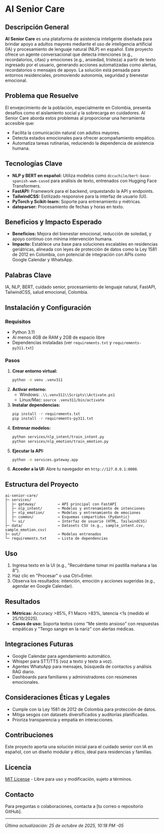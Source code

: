 # AI Senior Care 

## Descripción General
**AI Senior Care** es una plataforma de asistencia inteligente diseñada para brindar apoyo a adultos mayores mediante el uso de inteligencia artificial (IA) y procesamiento de lenguaje natural (NLP) en español. Este proyecto ofrece un agente conversacional que detecta intenciones (e.g., recordatorios, citas) y emociones (e.g., ansiedad, tristeza) a partir de texto ingresado por el usuario, generando acciones automatizadas como alertas, recordatorios o mensajes de apoyo. La solución está pensada para entornos residenciales, promoviendo autonomía, seguridad y bienestar emocional.

## Problema que Resuelve
El envejecimiento de la población, especialmente en Colombia, presenta desafíos como el aislamiento social y la sobrecarga en cuidadores. AI Senior Care aborda estos problemas al proporcionar una herramienta accesible que:
- Facilita la comunicación natural con adultos mayores.
- Detecta estados emocionales para ofrecer acompañamiento empático.
- Automatiza tareas rutinarias, reduciendo la dependencia de asistencia humana.

## Tecnologías Clave
- **NLP y BERT en español:** Utiliza modelos como `dccuchile/bert-base-spanish-wwm-cased` para análisis de texto, entrenados con Hugging Face Transformers.
- **FastAPI:** Framework para el backend, orquestando la API y endpoints.
- **TailwindCSS:** Estilizado responsive para la interfaz de usuario (UI).
- **PyTorch y Scikit-learn:** Soporte para entrenamiento y métricas.
- **dateparser:** Procesamiento de fechas y horas en texto.

## Beneficios y Impacto Esperado
- **Beneficios:** Mejora del bienestar emocional, reducción de soledad, y apoyo continuo con mínima intervención humana.
- **Impacto:** Establece una base para soluciones escalables en residencias geriátricas, alineada con leyes de protección de datos como la Ley 1581 de 2012 en Colombia, con potencial de integración con APIs como Google Calendar y WhatsApp.

## Palabras Clave
IA, NLP, BERT, cuidado senior, procesamiento de lenguaje natural, FastAPI, TailwindCSS, salud emocional, Colombia.

## Instalación y Configuración
### Requisitos
- Python 3.11
- Al menos 4GB de RAM y 2GB de espacio libre
- Dependencias instaladas (ver `requirements.txt` y `requirements-py311.txt`)

### Pasos
1. **Crear entorno virtual:**
   ```bash
   python -m venv .venv311
   ```
2. **Activar entorno:**
   - Windows: `.\\.venv311\\Scripts\\Activate.ps1`
   - Linux/Mac: `source .venv311/bin/activate`
3. **Instalar dependencias:**
   ```bash
   pip install -r requirements.txt
   pip install -r requirements-py311.txt
   ```
4. **Entrenar modelos:**
   ```bash
   python services/nlp_intent/train_intent.py
   python services/nlp_emotion/train_emotion.py
   ```
5. **Ejecutar la API:**
   ```bash
   python -m services.gateway.app
   ```
6. **Acceder a la UI:**
   Abre tu navegador en `http://127.0.0.1:8000`.

## Estructura del Proyecto
```
ai-senior-care/
├─ services/
│  ├─ gateway/          → API principal con FastAPI
│  ├─ nlp_intent/       → Modelos y entrenamiento de intenciones
│  ├─ nlp_emotion/      → Modelos y entrenamiento de emociones
│  ├─ common/           → Esquemas compartidos (Pydantic)
│  └─ ui/               → Interfaz de usuario (HTML, TailwindCSS)
├─ data/                → Datasets CSV (e.g., sample_intent.csv, sample_emotion.csv)
├─ out/                 → Modelos entrenados
└─ requirements.txt     → Lista de dependencias
```

## Uso
1. Ingresa texto en la UI (e.g., "Recuérdame tomar mi pastilla mañana a las 8").
2. Haz clic en "Procesar" o usa Ctrl+Enter.
3. Observa los resultados: intención, emoción y acciones sugeridas (e.g., agendar en Google Calendar).

## Resultados
- **Métricas:** Accuracy >85%, F1 Macro >83%, latencia <1s (medido el 25/10/2025).
- **Casos de uso:** Soporta textos como "Me siento ansioso" con respuestas empáticas y "Tengo sangre en la nariz" con alertas médicas.

## Integraciones Futuras
- Google Calendar para agendamiento automático.
- Whisper para STT/TTS (voz a texto y texto a voz).
- Agentes WhatsApp para mensajes, búsqueda de contactos y análisis RAG diario.
- Dashboards para familiares y administradores con resúmenes emocionales.

## Consideraciones Éticas y Legales
- Cumple con la Ley 1581 de 2012 de Colombia para protección de datos.
- Mitiga sesgos con datasets diversificados y auditorías planificadas.
- Prioriza transparencia y empatía en interacciones.

## Contribuciones
Este proyecto aporta una solución inicial para el cuidado senior con IA en español, con un diseño modular y ético, ideal para residencias y familias.

## Licencia
[MIT License](LICENSE) - Libre para uso y modificación, sujeto a términos.

## Contacto
Para preguntas o colaboraciones, contacta a [tu correo o repositorio GitHub].

---

*Última actualización: 25 de octubre de 2025, 10:18 PM -05*
